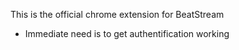 This is the official chrome extension for BeatStream
 - Immediate need is to get authentification working
